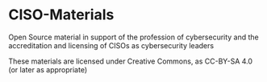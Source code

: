 # CISO-Materials
Open Source material in support of the profession of cybersecurity and the accreditation and licensing of CISOs as cybersecurity leaders 

These materials are licensed under Creative Commons, as CC-BY-SA 4.0 (or later as appropriate)
